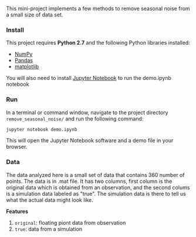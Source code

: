 This mini-project implements a few methods to remove seasonal noise from a small size of data set.

### Install

This project requires **Python 2.7** and the following Python libraries installed:

- [NumPy](http://www.numpy.org/)
- [Pandas](http://pandas.pydata.org/)
- [matplotlib](http://matplotlib.org/)

You will also need to install [Jupyter Notebook](http://ipython.org/notebook.html) to run the demo.ipynb notebook 

### Run

In a terminal or command window, navigate to the project directory `remove_seasonal_noise/`
and run the following command:

```bash
jupyter notebook demo.ipynb
```

This will open the Jupyter Notebook software and a demo file in your browser.


### Data

The data analyzed here is a small set of data that contains 360 number of points. The data is in .mat file. 
It has two columns, first column is the original data which is obtained from an observation, and the second colums is a simulation data labeled as "true".
The simulation data is there to tell us what the actual data might look like. 

**Features**
1.  `original`: floating piont data from observation
2. `true`: data from a simulation
